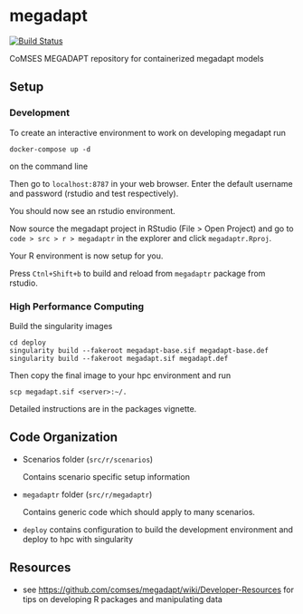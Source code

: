 # megadapt

[![Build Status](https://travis-ci.com/comses/megadapt.svg?branch=master)](https://travis-ci.com/comses/megadapt)

CoMSES MEGADAPT repository for containerized megadapt models

## Setup

### Development

To create an interactive environment to work on developing megadapt run

```
docker-compose up -d
```

on the command line

Then go to `localhost:8787` in your web browser. Enter the default username
and password (rstudio and test respectively).

You should now see an rstudio environment.

Now source the megadapt project in RStudio (File > Open Project) and go to
`code > src > r > megadaptr` in the explorer and click `megadaptr.Rproj`.

Your R environment is now setup for you.

Press `Ctnl+Shift+b` to build and reload from `megadaptr` package from rstudio.

### High Performance Computing

Build the singularity images

```
cd deploy
singularity build --fakeroot megadapt-base.sif megadapt-base.def
singularity build --fakeroot megadapt.sif megadapt.def

```

Then copy the final image to your hpc environment and run

```
scp megadapt.sif <server>:~/.
```

Detailed instructions are in the packages vignette.

## Code Organization

- Scenarios folder (`src/r/scenarios`)

  Contains scenario specific setup information
- `megadaptr` folder (`src/r/megadaptr`)

  Contains generic code which should apply to many scenarios.

- `deploy` contains configuration to build the development environment and deploy to hpc with singularity

## Resources

- see https://github.com/comses/megadapt/wiki/Developer-Resources for tips on developing R packages and manipulating data
